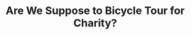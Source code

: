 ---
layout: community
category: community
title: "Are We Suppose to Bicycle Tour for Charity?"
description: " How do people ride for charity and is it a thing? On my tour in GB I get asked a lot wether I ride for charity and it always leaves me a bit ashamed when I tell them I just ride for myself and the fun of it."
isTopLevel: false
isSingleLevel: false
isArticle: false
datePublished: 2022-07-14 09:04:00 +0300
dateModified: 2022-07-14 09:04:00 +0300
published: false
---